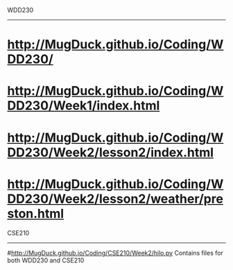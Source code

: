 WDD230
___________________________________________________________
# http://MugDuck.github.io/Coding/WDD230/
# http://MugDuck.github.io/Coding/WDD230/Week1/index.html
# http://MugDuck.github.io/Coding/WDD230/Week2/lesson2/index.html
# http://MugDuck.github.io/Coding/WDD230/Week2/lesson2/weather/preston.html
CSE210
__________________________________________________________________
#http://MugDuck.github.io/Coding/CSE210/Week2/hilo.py
Contains files for both WDD230 and CSE210
